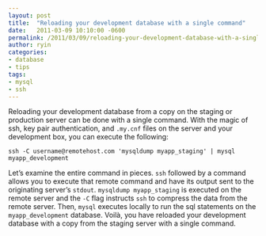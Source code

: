 ```yaml
---
layout: post
title:  "Reloading your development database with a single command"
date:   2011-03-09 10:10:00 -0600
permalink: /2011/03/09/reloading-your-development-database-with-a-single-command
author: ryin
categories:
- database
- tips
tags:
- mysql
- ssh
---
```

Reloading your development database from a copy on the staging or production server can be done with a single command. With the magic of ssh, key pair authentication, and ``.my.cnf`` files on the server and your development box, you can execute the following:

    ssh -C username@remotehost.com 'mysqldump myapp_staging' | mysql myapp_development

Let’s examine the entire command in pieces. ``ssh`` followed by a command allows you to execute that remote command and have its output sent to the originating server’s ``stdout``. ``mysqldump myapp_staging`` is executed on the remote server and the ``-C`` flag instructs ``ssh`` to compress the data from the remote server. Then, ``mysql`` executes locally to run the sql statements on the ``myapp_development`` database. Voilà, you have reloaded your development database with a copy from the staging server with a single command.

